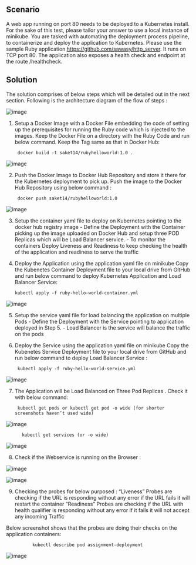Scenario
---

A web app running on port 80 needs to be deployed to a Kubernetes install. For the sake of this test, please tailor your answer to use a local instance of minikube. You are tasked with automating the deployment process pipeline, to containerize and deploy the application to Kubernetes. Please use the sample Ruby application https://github.com/sawasy/http_server. It runs on TCP port 80. The application also exposes a health check and endpoint at the route /healthcheck.

Solution
----

The solution comprises of below steps which will be detailed out in the next section. Following is the architecture diagram of the flow of steps :

![image](https://user-images.githubusercontent.com/68593337/120642718-ddc6e180-c492-11eb-896d-afd58db069c4.png)

1) Setup a Docker Image with a Docker File embedding the code of setting up the prerequisites for running the Ruby code which is injected to the images. Keep the Docker File on a directory with the Ruby Code and run below command. Keep the Tag same as that in Docker Hub:

        docker build -t saket14/rubyhelloworld:1.0 .
    
![image](https://user-images.githubusercontent.com/68593337/120638631-fd0f4000-c48d-11eb-85fe-bd916769e7fb.png)

2) Push the Docker Image to Docker Hub Repository and store it there for the Kubernetes deployment to pick up. Push the image to the Docker Hub Repository using below command :

        docker push saket14/rubyhelloworld:1.0
    
![image](https://user-images.githubusercontent.com/68593337/120638697-144e2d80-c48e-11eb-8003-ed13ff93a58f.png)

3) Setup the container yaml file to deploy on Kubernetes pointing to the docker hub registry image - Define the Deployment with the Container picking up the image uploaded on Docker Hub and setup three POD Replicas which will be Load Balancer service. - To monitor the containers Deploy Liveness and Readiness to keep checking the health of the application and readiness to serve the traffic

4) Deploy the Application using the application yaml file on minikube Copy the Kubenetes Container Deployment file to your local drive from GitHub and run below command to deploy Kubernetes Application and Load Balancer Service:

       kubectl apply -f ruby-hello-world-container.yml
![image](https://user-images.githubusercontent.com/68593337/120640257-e10c9e00-c48f-11eb-8084-02ae353cf7ad.png)

5) Setup the service yaml file for load balancing the application on multiple Pods - Define the Deployment with the Service pointing to application deployed in Step 5. - Load Balancer is the service will balance the traffic on the pods

6) Deploy the Service using the application yaml file on minikube Copy the Kubenetes Service Deployment file to your local drive from GitHub and run below command to deploy Load Balancer Service :

        kubectl apply -f ruby-hello-world-service.yml
        
 ![image](https://user-images.githubusercontent.com/68593337/120641813-b885a380-c491-11eb-9105-8d3d59bf3b62.png)

7) The Application will be Load Balanced on Three Pod Replicas . Check it with below command: 

        kubectl get pods or kubectl get pod -o wide (for shorter screenshots haven’t used wide)

![image](https://user-images.githubusercontent.com/68593337/120642165-2af68380-c492-11eb-950c-8a9cbd2e43f6.png)

          kubectl get services (or -o wide)

![image](https://user-images.githubusercontent.com/68593337/120642208-3ba6f980-c492-11eb-8d67-f9f73ed439e3.png)

8) Check if the Webservice is running on the Browser :

![image](https://user-images.githubusercontent.com/68593337/120643035-44e49600-c493-11eb-9338-4080233fb849.png)

![image](https://user-images.githubusercontent.com/68593337/120643064-4f9f2b00-c493-11eb-803a-d83c908828fc.png)

9) Checking the probes for below purposed : “Liveness” Probes are checking if the URL is responding without any error if the URL fails it will restart the container “Readiness” Probes are checking if the URL with health qualifier is responding without any error if it fails it will not accept any incoming Traffic

Below screenshot shows that the probes are doing their checks on the application containers:

              kubectl describe pod assignment-deployment

![image](https://user-images.githubusercontent.com/68593337/120650104-123e9b80-c49b-11eb-9a45-ee6672f0c31c.png)

